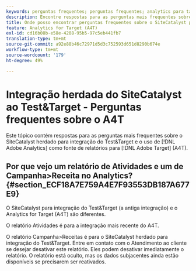 ```yaml
---
keywords: perguntas frequentes; perguntas frequentes; analytics para target; a4T; sitecatalyst; campanha>receita; test&target; integração
description: Encontre respostas para as perguntas mais frequentes sobre o SiteCatalyst herdado para a integração do Test&Target e usando o Analytics para [!DNL Target] (A4T).
title: Onde posso encontrar perguntas frequentes sobre o SiteCatalyst para a integração do Test&Target?
feature: Analytics for Target (A4T)
exl-id: cd16b08b-e58e-4208-95b5-97c5eb441fb7
translation-type: tm+mt
source-git-commit: a92e88b46c72971d5d3c752593d651d8290b674e
workflow-type: tm+mt
source-wordcount: '179'
ht-degree: 49%

---
```


# Integração herdada do SiteCatalyst ao Test&amp;Target - Perguntas frequentes sobre o A4T

Este tópico contém respostas para as perguntas mais frequentes sobre o SiteCatalyst herdado para integração do Test&amp;Target e o uso de [!DNL Adobe Analytics] como fonte de relatórios para [!DNL Adobe Target] (A4T).

## Por que vejo um relatório de Atividades e um de Campanha>Receita no Analytics? {#section_ECF18A7E759A4E7F93553DB187A677E9}

O SiteCatalyst para integração do Test&amp;Target (a antiga integração) e o Analytics for Target (A4T) são diferentes.

O relatório Atividades é para a integração mais recente do A4T.

O relatório Campanha>Receitas é para o SiteCatalyst herdado para integração do Test&amp;Target. Entre em contato com o Atendimento ao cliente se desejar desativar este relatório. Eles podem desativar imediatamente o relatório. O relatório está oculto, mas os dados subjacentes ainda estão disponíveis se precisarem ser reativados.
